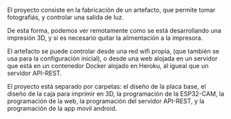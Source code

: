El proyecto consiste en la fabricación de un artefacto, que permite tomar fotografiás, y controlar una salida de luz.

De esta forma, podemos ver remotamente como se está desarrollando una impresión 3D, y si es necesario quitar la alimentación a la impresora.

El artefacto se puede controlar desde una red wifi propia, (que también se usa para la configuración inicial), o desde una web alojada en un servidor que está en un contenedor Docker alojado en Heroku, al igueal que un servidor API-REST.

El proyecto está separado por carpetas: el diseño de la placa base, el diseño de la caja para imprimir en 3D, la programación de la ESP32-CAM, la programación de la web, la programación del servidor API-REST, y la programación de la app movil android.



